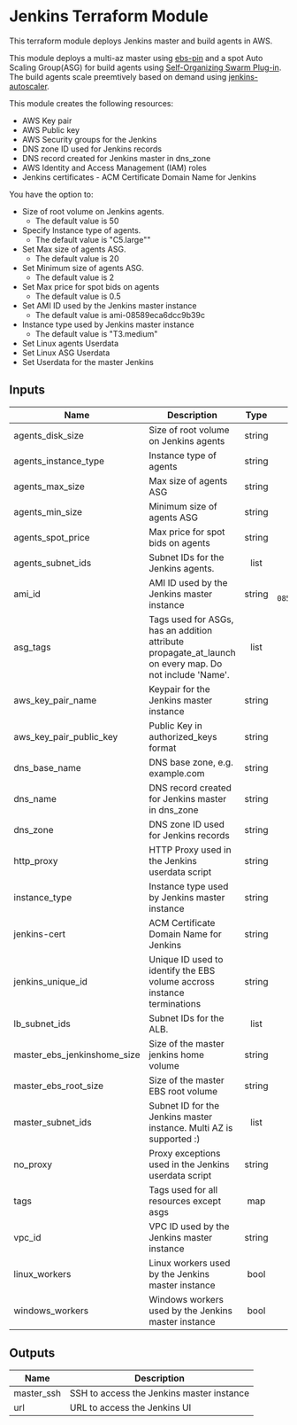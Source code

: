 # Jenkins Terraform Module

This terraform module deploys Jenkins master and build agents in AWS.

This module deploys a multi-az master using [ebs-pin][] and a spot Auto Scaling Group(ASG) for build agents using [Self-Organizing Swarm Plug-in][]. The build agents scale preemtively based on demand using [jenkins-autoscaler][].


 This module creates the following resources:

 - AWS Key pair
 - AWS Public key
 - AWS Security groups for the Jenkins
 - DNS zone ID used for Jenkins records
 - DNS record created for Jenkins master in dns_zone
 - AWS Identity and Access Management (IAM) roles
 - Jenkins certificates - ACM Certificate Domain Name for Jenkins

 You have the option to:

 - Size of root volume on Jenkins agents.
   - The default value is 50
 - Specify Instance type of agents.
   -  The default value is "C5.large""
 - Set  Max size of agents ASG.
   - The default value is 20
 - Set Minimum size of agents ASG.
   - The default value is 2
 - Set Max price for spot bids on agents
   - The default value is 0.5
 - Set AMI ID used by the Jenkins master instance
   - The default value is ami-08589eca6dcc9b39c
 - Instance type used by Jenkins master instance
   - The default value is "T3.medium"
 - Set Linux agents Userdata
 - Set Linux ASG Userdata
 - Set Userdata for the master Jenkins


[ebs-pin]: https://github.com/aarongorka/ebs-pin
[Self-Organizing Swarm Plug-in]: https://wiki.jenkins.io/display/JENKINS/Swarm+Plugin
[jenkins-autoscaler]: https://github.com/aarongorka/docker-jenkins-autoscaler

## Inputs

| Name | Description | Type | Default | Required |
|------|-------------|:----:|:-----:|:-----:|
| agents\_disk\_size | Size of root volume on Jenkins agents | string | `"50"` | no |
| agents\_instance\_type | Instance type of agents | string | `"c5.large"` | no |
| agents\_max\_size | Max size of agents ASG | string | `"20"` | no |
| agents\_min\_size | Minimum size of agents ASG | string | `"2"` | no |
| agents\_spot\_price | Max price for spot bids on agents | string | `"0.5"` | no |
| agents\_subnet\_ids | Subnet IDs for the Jenkins agents. | list | n/a | yes |
| ami\_id | AMI ID used by the Jenkins master instance | string | `"ami-08589eca6dcc9b39c"` | no |
| asg\_tags | Tags used for ASGs, has an addition attribute propagate_at_launch on every map. Do not include 'Name'. | list | n/a | yes |
| aws\_key\_pair\_name | Keypair for the Jenkins master instance | string | n/a | yes |
| aws\_key\_pair\_public\_key | Public Key in authorized_keys format | string | n/a | yes |
| dns\_base\_name | DNS base zone, e.g. example.com | string | n/a | yes |
| dns\_name | DNS record created for Jenkins master in dns_zone | string | n/a | yes |
| dns\_zone | DNS zone ID used for Jenkins records | string | n/a | yes |
| http\_proxy | HTTP Proxy used in the Jenkins userdata script | string | n/a | yes |
| instance\_type | Instance type used by Jenkins master instance | string | `"t3.medium"` | no |
| jenkins-cert | ACM Certificate Domain Name for Jenkins | string | n/a | yes |
| jenkins\_unique\_id | Unique ID used to identify the EBS volume accross instance terminations | string | n/a | yes |
| lb\_subnet\_ids | Subnet IDs for the ALB. | list | n/a | yes |
| master\_ebs\_jenkinshome\_size | Size of the master jenkins home volume | string | `"50"` | no |
| master\_ebs\_root\_size | Size of the master EBS root volume | string | `"20"` | no |
| master\_subnet\_ids | Subnet ID for the Jenkins master instance. Multi AZ is supported :) | list | n/a | yes |
| no\_proxy | Proxy exceptions used in the Jenkins userdata script | string | n/a | yes |
| tags | Tags used for all resources except asgs | map | n/a | yes |
| vpc\_id | VPC ID used by the Jenkins master instance | string | n/a | yes |
| linux\_workers | Linux workers used by the Jenkins master instance | bool | n/a | yes |
| windows\_workers | Windows workers used by the Jenkins master instance | bool | n/a | yes |

## Outputs

| Name | Description |
|------|-------------|
| master\_ssh | SSH to access the Jenkins master instance |
| url | URL to access the Jenkins UI |
